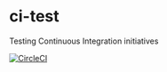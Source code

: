 # ci-test

Testing Continuous Integration initiatives

[![CircleCI](https://circleci.com/gh/tehvgg/ci-test/tree/master.svg?style=shield)](https://circleci.com/gh/tehvgg/ci-test/tree/master)
